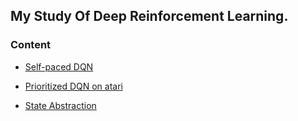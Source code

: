 ## My Study Of Deep Reinforcement Learning.


### Content

* [Self-paced DQN](https://github.com/liziniu/reinforcement_learning/tree/master/lunarlander)

* [Prioritized DQN on atari](https://github.com/liziniu/reinforcement_learning/tree/master/prioritized_dqn)

* [State Abstraction](https://github.com/liziniu/Reinforcement-Learning/tree/master/Abstraction)

